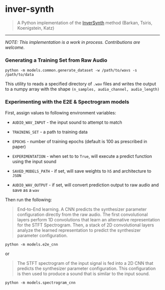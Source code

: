 # inver-synth
> A Python implementation of the [InverSynth](https://arxiv.org/abs/1812.06349) method (Barkan, Tsiris, Koenigstein, Katz)

---

*NOTE: This implementation is a work in process. Contributions are welcome.*

### Generating a Training Set from Raw Audio

```
python -m models.common.generate_dataset -w /path/to/wavs -s /path/to/data
```

This utility to reads a specified directory of `.wav` files and writes the output to a numpy array
  with the shape `(n_samples, audio_channel, audio_length)`

### Experimenting with the E2E & Spectrogram models

First, assign values to following environment variables:

- `AUDIO_WAV_INPUT` - the input sound to attempt to match

- `TRAINING_SET` - a path to training data

- `EPOCHS` - number of training epochs (default is 100 as prescribed in paper)

- `EXPERIMENTATION` - when set to to `True`, will execute a predict function using the input sound

- `SAVED_MODELS_PATH` - if set, will save weights to `h5` and architecture to `JSON`

- `AUDIO_WAV_OUTPUT` - if set, will convert prediction output to raw audio and save as a `wav`

Then run the following:

>  End-to-End learning. A CNN predicts the synthesizer parameter configuration directly from the raw audio. The first
convolutional layers perform 1D convolutions that learn an alternative representation for the STFT Spectrogram. Then, a
stack of 2D convolutional layers analyze the learned representation to predict the synthesizer parameter configuration.

```
python -m models.e2e_cnn
```

or

>  The STFT spectrogram of the input signal is fed into a 2D CNN that predicts the
synthesizer parameter configuration. This configuration is then used to produce a sound that is similar to the input sound.

```
python -m models.spectrogram_cnn
```
